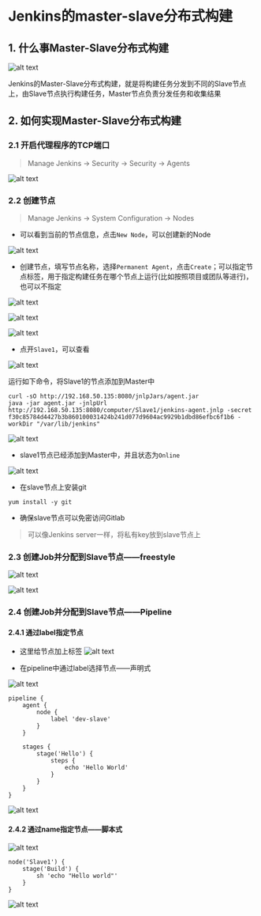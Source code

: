 # Jenkins的master-slave分布式构建

## 1. 什么事Master-Slave分布式构建

![alt text](image.png)

Jenkins的Master-Slave分布式构建，就是将构建任务分发到不同的Slave节点上，由Slave节点执行构建任务，Master节点负责分发任务和收集结果

## 2. 如何实现Master-Slave分布式构建

### 2.1 开启代理程序的TCP端口
> Manage Jenkins -> Security -> Security -> Agents

![alt text](image-1.png)


### 2.2 创建节点
> Manage Jenkins -> System Configuration -> Nodes

* 可以看到当前的节点信息，点击`New Node`，可以创建新的Node

![alt text](image-2.png)

* 创建节点，填写节点名称，选择`Permanent Agent`，点击`Create`；可以指定节点标签，用于指定构建任务在哪个节点上运行(比如按照项目或团队等进行)，也可以不指定

![alt text](image-3.png)

![alt text](image-4.png)

![alt text](image-5.png)

* 点开`Slave1`，可以查看

![alt text](image-6.png)

运行如下命令，将Slave1的节点添加到Master中
```
curl -sO http://192.168.50.135:8080/jnlpJars/agent.jar
java -jar agent.jar -jnlpUrl http://192.168.50.135:8080/computer/Slave1/jenkins-agent.jnlp -secret f30c85784d4427b3b860100031424b241d077d9604ac9929b1dbd86efbc6f1b6 -workDir "/var/lib/jenkins"
```
![alt text](image-7.png)

* slave1节点已经添加到Master中，并且状态为`Online`

![alt text](image-8.png)

* 在slave节点上安装git
```
yum install -y git
```

* 确保slave节点可以免密访问Gitlab
> 可以像Jenkins server一样，将私有key放到slave节点上

### 2.3 创建Job并分配到Slave节点——freestyle

![alt text](image-9.png)

![alt text](image-10.png)


### 2.4 创建Job并分配到Slave节点——Pipeline

#### 2.4.1 通过label指定节点
* 这里给节点加上标签
![alt text](image-11.png)


* 在pipeline中通过label选择节点——声明式

![alt text](image-13.png)

```
pipeline {
    agent {
        node {
            label 'dev-slave'
        }
    }

    stages {
        stage('Hello') {
            steps {
                echo 'Hello World'
            }
        }
    }
}
```

![alt text](image-12.png)

#### 2.4.2 通过name指定节点——脚本式

![alt text](image-15.png)
```
node('Slave1') {
    stage('Build') {
        sh 'echo "Hello world"'
    }
}
```

![alt text](image-14.png)